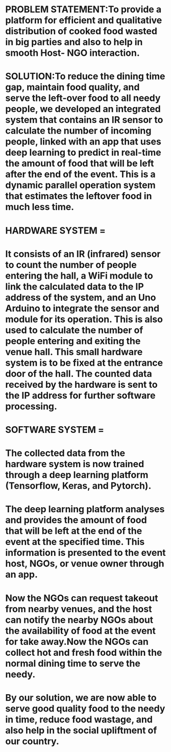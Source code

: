 # PROBLEM STATEMENT:To provide a platform for efficient and qualitative distribution of cooked food wasted in big parties and also to help in smooth  Host- NGO interaction.
# SOLUTION:To reduce the dining time gap, maintain food quality, and serve the left-over food to all needy people, we developed an integrated system that contains an IR sensor to calculate the number of incoming people, linked with an app that uses deep learning to predict in real-time the amount of food that will be left after the end of the event. This is a dynamic parallel operation system that estimates the leftover food in much less time.
# HARDWARE SYSTEM =
# It consists of an IR (infrared) sensor to count the number of people entering the hall, a WiFi module to link the calculated data to the IP address of the system, and an Uno Arduino to integrate the sensor and module for its operation. This is also used to calculate the number of people entering and exiting the venue hall. This small hardware system is to be fixed at the entrance door of the hall. The counted data received by the hardware is sent to the IP address for further software processing.
# SOFTWARE SYSTEM =
# The collected data from the hardware system is now trained through a deep learning platform (Tensorflow, Keras, and Pytorch).
# The deep learning platform analyses and provides the amount of food that will be left at the end of the event at the specified time. This information is presented to the event host, NGOs, or venue owner through an app.
# Now the NGOs can request takeout from nearby venues, and the host can notify the nearby NGOs about the availability of food at the event for take away.Now the NGOs can collect hot and fresh food within the normal dining time to serve the needy.
 # By our solution, we are now able to serve good quality food to the needy in time, reduce food wastage, and also help in the social upliftment of our country.
